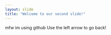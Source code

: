 ```yaml
---
layout: slide
title: "Welcome to our second slide!"
---
```

mfw im using github
Use the left arrow to go back!
